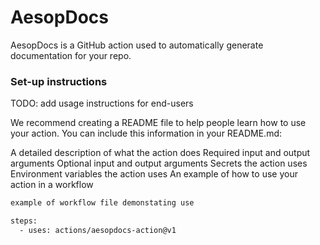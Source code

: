 # AesopDocs
AesopDocs is a GitHub action used to automatically generate documentation for your repo. 

### Set-up instructions
TODO: add usage instructions for end-users

We recommend creating a README file to help people learn how to use your action. You can include this information in your README.md:

A detailed description of what the action does
Required input and output arguments
Optional input and output arguments
Secrets the action uses
Environment variables the action uses
An example of how to use your action in a workflow

```bash
example of workflow file demonstating use

steps:
  - uses: actions/aesopdocs-action@v1
```